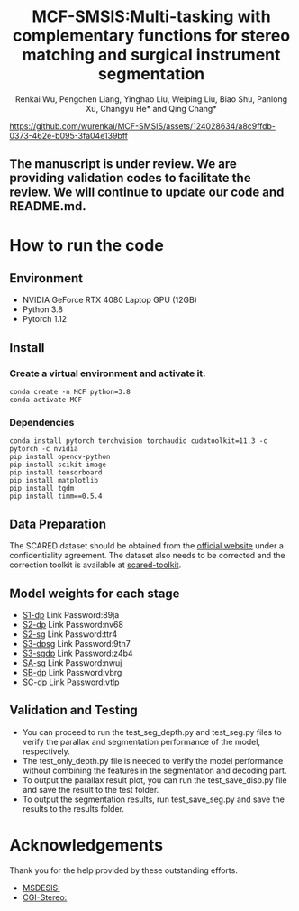 <p align="center">
  <h1 align="center">MCF-SMSIS:Multi-tasking with complementary
functions for stereo matching and surgical
instrument segmentation</h1>
  <p align="center">
    Renkai Wu, Pengchen Liang, Yinghao Liu, Weiping Liu, 
    Biao Shu, Panlong Xu, Changyu He* and Qing Chang*
  </p>
</p>


https://github.com/wurenkai/MCF-SMSIS/assets/124028634/a8c9ffdb-0373-462e-b095-3fa04e139bff


## The manuscript is under review. We are providing validation codes to facilitate the review. We will continue to update our code and README.md.

# How to run the code

## Environment
* NVIDIA GeForce RTX 4080 Laptop GPU (12GB)
* Python 3.8
* Pytorch 1.12

## Install

### Create a virtual environment and activate it.

```
conda create -n MCF python=3.8
conda activate MCF
```
### Dependencies

```
conda install pytorch torchvision torchaudio cudatoolkit=11.3 -c pytorch -c nvidia
pip install opencv-python
pip install scikit-image
pip install tensorboard
pip install matplotlib 
pip install tqdm
pip install timm==0.5.4
```

## Data Preparation
The SCARED dataset should be obtained from the [official website](https://endovissub2019-scared.grand-challenge.org) under a confidentiality agreement. The dataset also needs to be corrected and the correction toolkit is available at [scared-toolkit](https://github.com/dimitrisPs/scared_toolkit).

## Model weights for each stage
* [S1-dp](https://pan.baidu.com/s/10pc3kzAjKox0-X3tAr09AQ) Link Password:89ja
* [S2-dp](https://pan.baidu.com/s/1tN-gPFF5vpsvA2nDUxkIiQ) Link Password:nv68
* [S2-sg](https://pan.baidu.com/s/1hsVqstrlpyKTrm7z9Z4AhQ) Link Password:ttr4
* [S3-dpsg](https://pan.baidu.com/s/14vDAdKWgtQ0yjMUQm7LwhQ) Link Password:9tn7
* [S3-sgdp](https://pan.baidu.com/s/1oHL0VyzA-Q5QwketT_BH6Q) Link Password:z4b4
* [SA-sg](https://pan.baidu.com/s/1MHDzuRN_aBYXBx8BOpBQKA) Link Password:nwuj
* [SB-dp](https://pan.baidu.com/s/1uf9lwODpyFqHwVjZSBI8OQ) Link Password:vbrg
* [SC-dp](https://pan.baidu.com/s/1n56244Umq3MVemcgQgBYQg) Link Password:vtlp



## Validation and Testing
* You can proceed to run the test_seg_depth.py and test_seg.py files to verify the parallax and segmentation performance of the model, respectively.
* The test_only_depth.py file is needed to verify the model performance without combining the features in the segmentation and decoding part.
* To output the parallax result plot, you can run the test_save_disp.py file and save the result to the test folder.
* To output the segmentation results, run test_save_seg.py and save the results to the results folder.



# Acknowledgements

Thank you for the help provided by these outstanding efforts.
* [MSDESIS:](https://github.com/dimitrisPs/msdesis)
* [CGI-Stereo:](https://github.com/gangweiX/CGI-Stereo)


